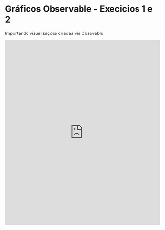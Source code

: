 # Gráficos Observable - Execicios 1 e 2
Importando visualizações criadas via Obsevable
<iframe width="100%" height="600" frameborder="0"
  src="https://observablehq.com/embed/91650ce3d7ace1fd@303?cells=Exerc1%2CExerc2">
  </iframe>
  
